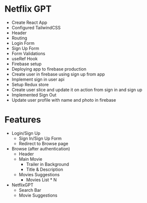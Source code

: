 # Netflix GPT

- Create React App
- Configured TailwindCSS
- Header
- Routing
- Login Form
- Sign Up Form
- Form Validations
- useRef Hook
- Firebase setup
- Deploying app to firebase production
- Create user in firebase using sign up from app
- Implement sign in user api
- Setup Redux store
- Create user slice and update it on action from sign in and sign up
- Implemented Sign Out
- Update user profile with name and photo in firebase

# Features

- Login/Sign Up
  - Sign In/Sign Up Form
  - Redirect to Browse page
- Browse (after authentication)
  - Header
  - Main Movie
    - Trailer in Background
    - Title & Description
  - Movies Suggestions
    - Movies List \* N
- NetflixGPT
  - Search Bar
  - Movie Suggestions
